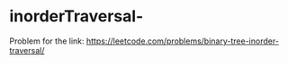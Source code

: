 # inorderTraversal-
Problem for the link: https://leetcode.com/problems/binary-tree-inorder-traversal/
